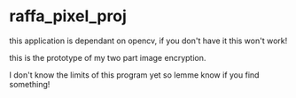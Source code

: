 # raffa_pixel_proj

this application is dependant on opencv, if you don't have it this won't work!

this is the prototype of my two part image encryption.

I don't know the limits of this program yet so lemme know if you find something!
